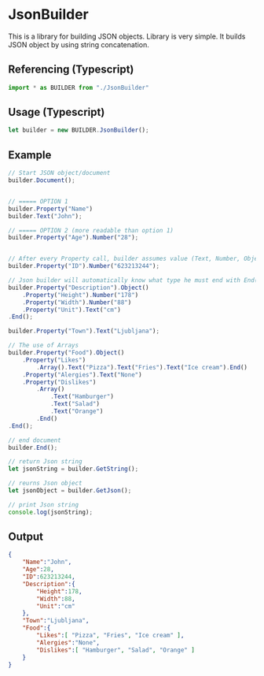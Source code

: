 # JsonBuilder
This is a library for building JSON objects. Library is very simple. It builds JSON object by using string concatenation.

## Referencing (Typescript)
```typescript
import * as BUILDER from "./JsonBuilder"
```

## Usage (Typescript)
```typescript
let builder = new BUILDER.JsonBuilder();
```

## Example
```typescript
// Start JSON object/document
builder.Document();


// ===== OPTION 1
builder.Property("Name")
builder.Text("John");

// ===== OPTION 2 (more readable than option 1)
builder.Property("Age").Number("28");


// After every Property call, builder assumes value (Text, Number, Object or Array) will come next.
builder.Property("ID").Number("623213244");

// Json builder will automatically know what type he must end with End() call!
builder.Property("Description").Object()
    .Property("Height").Number("178")
    .Property("Width").Number("88")
    .Property("Unit").Text("cm")
.End();

builder.Property("Town").Text("Ljubljana");

// The use of Arrays
builder.Property("Food").Object()
    .Property("Likes")
        .Array().Text("Pizza").Text("Fries").Text("Ice cream").End()
    .Property("Alergies").Text("None")
    .Property("Dislikes")
        .Array()
            .Text("Hamburger")
            .Text("Salad")
            .Text("Orange")
        .End()
.End();

// end document
builder.End();

// return Json string
let jsonString = builder.GetString();

// reurns Json object
let jsonObject = builder.GetJson();

// print Json string
console.log(jsonString);
```


## Output
```json
{
	"Name":"John",
	"Age":28,
	"ID":623213244,
	"Description":{
		"Height":178,
		"Width":88,
		"Unit":"cm"
	},
	"Town":"Ljubljana",
	"Food":{
		"Likes":[ "Pizza", "Fries", "Ice cream" ],
		"Alergies":"None",
		"Dislikes":[ "Hamburger", "Salad", "Orange" ]
	}
}
```
